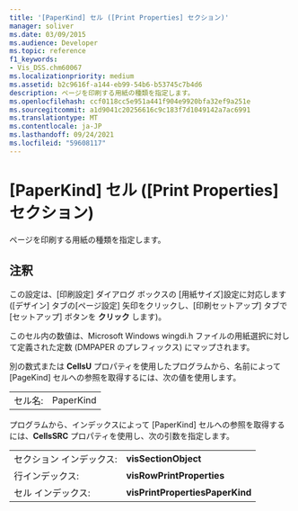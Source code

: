 ```yaml
---
title: '[PaperKind] セル ([Print Properties] セクション)'
manager: soliver
ms.date: 03/09/2015
ms.audience: Developer
ms.topic: reference
f1_keywords:
- Vis_DSS.chm60067
ms.localizationpriority: medium
ms.assetid: b2c9616f-a144-eb99-54b6-b53745c7b4d6
description: ページを印刷する用紙の種類を指定します。
ms.openlocfilehash: ccf0118cc5e951a441f904e9920bfa32ef9a251e
ms.sourcegitcommit: a1d9041c20256616c9c183f7d1049142a7ac6991
ms.translationtype: MT
ms.contentlocale: ja-JP
ms.lasthandoff: 09/24/2021
ms.locfileid: "59608117"
---
```

# <a name="paperkind-cell-print-properties-section"></a>[PaperKind] セル ([Print Properties] セクション)

ページを印刷する用紙の種類を指定します。
  
## <a name="remarks"></a>注釈

この設定は、[印刷設定] ダイアログ ボックスの [用紙サイズ]設定に対応します([デザイン] タブの[ページ設定] 矢印をクリックし、[印刷セットアップ] タブで [セットアップ] ボタンを **クリック** します)。 
  
このセル内の数値は、Microsoft Windows wingdi.h ファイルの用紙選択に対して定義された定数 (DMPAPER のプレフィックス) にマップされます。 
  
別の数式または **CellsU** プロパティを使用したプログラムから、名前によって [PageKind] セルへの参照を取得するには、次の値を使用します。 
  
|||
|:-----|:-----|
|セル名:  <br/> |PaperKind  <br/> |
   
プログラムから、インデックスによって [PaperKind] セルへの参照を取得するには、**CellsSRC** プロパティを使用し、次の引数を指定します。 
  
|||
|:-----|:-----|
|セクション インデックス:  <br/> |**visSectionObject** <br/> |
|行インデックス:  <br/> |**visRowPrintProperties** <br/> |
|セル インデックス:  <br/> |**visPrintPropertiesPaperKind** <br/> |
   

